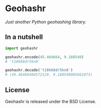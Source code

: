 # Geohashr

*Just another Python geohashing library.*

## In a nutshell

```python
import geohashr

geohashr.encode(45.464664, 9.188540)
# 't18k68dr5kn8'

geohashr.decode('t18k68dr5kn8')
# (45.46466404572129, 9.188540065661073)
```

## License

Geohashr is released under the BSD License.
